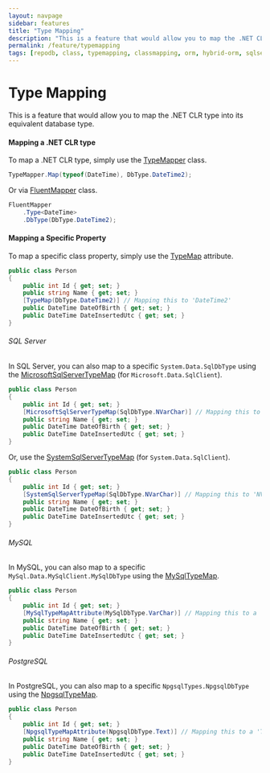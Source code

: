 ```yaml
---
layout: navpage
sidebar: features
title: "Type Mapping"
description: "This is a feature that would allow you to map the .NET CLR type into its equivalent database type."
permalink: /feature/typemapping
tags: [repodb, class, typemapping, classmapping, orm, hybrid-orm, sqlserver, sqlite, mysql, postgresql]
---
```


# Type Mapping

This is a feature that would allow you to map the .NET CLR type into its equivalent database type.

#### Mapping a .NET CLR type

To map a .NET CLR type, simply use the [TypeMapper](/mapper/typemapper) class.

```csharp
TypeMapper.Map(typeof(DateTime), DbType.DateTime2);
```

Or via [FluentMapper](/mapper/fluentmapper) class.

```csharp
FluentMapper
    .Type<DateTime>
    .DbType(DbType.DateTime2);
```

#### Mapping a Specific Property

To map a specific class property, simply use the [TypeMap](/attribute/typemap) attribute.

```csharp
public class Person
{
	public int Id { get; set; }
	public string Name { get; set; }
	[TypeMap(DbType.DateTime2)] // Mapping this to 'DateTime2'
	public DateTime DateOfBirth { get; set; }
	public DateTime DateInsertedUtc { get; set; }
}
```

###### SQL Server

In SQL Server, you can also map to a specific `System.Data.SqlDbType` using the [MicrosoftSqlServerTypeMap](/attribute/microsoftsqlservertypemap) (for `Microsoft.Data.SqlClient`).

```csharp
public class Person
{
	public int Id { get; set; }
	[MicrosoftSqlServerTypeMap(SqlDbType.NVarChar)] // Mapping this to 'NVarChar'
	public string Name { get; set; }
	public DateTime DateOfBirth { get; set; }
	public DateTime DateInsertedUtc { get; set; }
}
```

Or, use the [SystemSqlServerTypeMap](/attribute/systemsqlservertypemap) (for `System.Data.SqlClient`).

```csharp
public class Person
{
	public int Id { get; set; }
	[SystemSqlServerTypeMap(SqlDbType.NVarChar)] // Mapping this to 'NVarChar'
	public string Name { get; set; }
	public DateTime DateOfBirth { get; set; }
	public DateTime DateInsertedUtc { get; set; }
}
```

###### MySQL

In MySQL, you can also map to a specific `MySql.Data.MySqlClient.MySqlDbType` using the [MySqlTypeMap](/attribute/mysqltypemap).

```csharp
public class Person
{
	public int Id { get; set; }
	[MySqlTypeMapAttribute(MySqlDbType.VarChar)] // Mapping this to a 'VarChar'
	public string Name { get; set; }
	public DateTime DateOfBirth { get; set; }
	public DateTime DateInsertedUtc { get; set; }
}
```

###### PostgreSQL

In PostgreSQL, you can also map to a specific `NpgsqlTypes.NpgsqlDbType` using the [NpgsqlTypeMap](/attribute/npgsqltypemap).

```csharp
public class Person
{
	public int Id { get; set; }
	[NpgsqlTypeMapAttribute(NpgsqlDbType.Text)] // Mapping this to a 'Text'
	public string Name { get; set; }
	public DateTime DateOfBirth { get; set; }
	public DateTime DateInsertedUtc { get; set; }
}
```

